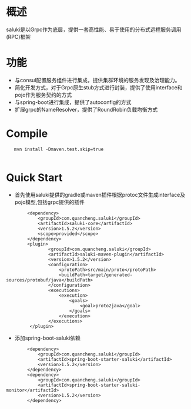 # 概述

saluki是以Grpc作为底层，提供一套高性能、易于使用的分布式远程服务调用(RPC)框架

# 功能

* 与consul配置服务组件进行集成，提供集群环境的服务发现及治理能力。
* 简化开发方式，对于Grpc原生stub方式进行封装，提供了使用interface和pojo作为服务契约的方式
* 与spring-boot进行集成，提供了autoconfig的方式
* 扩展grpc的NameResolver，提供了RoundRobin负载均衡方式

# Compile
```
   mvn install -Dmaven.test.skip=true
   
```
# Quick Start

* 首先使用saluki提供的gradle或maven插件根据protoc文件生成interface及pojo模型,包括grpc提供的插件
```
        <dependency>
			<groupId>com.quancheng.saluki</groupId>
			<artifactId>saluki-core</artifactId>
			<version>1.5.2</version>
			<scope>provided</scope>
		</dependency>
		<plugin>
				<groupId>com.quancheng.saluki</groupId>
				<artifactId>saluki-maven-plugin</artifactId>
				<version>1.5.2</version>
				<configuration>
					<protoPath>src/main/proto</protoPath>
					<buildPath>target/generated-sources/protobuf/java</buildPath>
				</configuration>
				<executions>
					<execution>
						<goals>
							<goal>proto2java</goal>
						</goals>
					</execution>
				</executions>
		 </plugin>

```

* 添加spring-boot-saluki依赖

```
        <dependency>
			<groupId>com.quancheng.saluki</groupId>
			<artifactId>spring-boot-starter-saluki</artifactId>
			<version>1.5.2</version>
		</dependency>
		<dependency>
			<groupId>com.quancheng.saluki</groupId>
			<artifactId>spring-boot-starter-saluki-monitor</artifactId>
			<version>1.5.2</version>
		</dependency>
```
